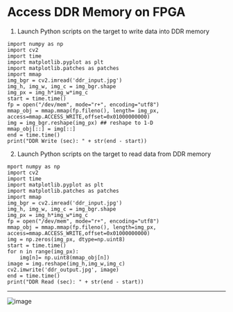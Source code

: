 # Access DDR Memory on FPGA

1. Launch Python scripts on the target to write data into DDR memory
```
import numpy as np
import cv2
import time
import matplotlib.pyplot as plt
import matplotlib.patches as patches
import mmap
img_bgr = cv2.imread('ddr_input.jpg')
img_h, img_w, img_c = img_bgr.shape
img_px = img_h*img_w*img_c
start = time.time()
fp = open("/dev/mem", mode="r+", encoding="utf8")
mmap_obj = mmap.mmap(fp.fileno(), length= img_px, access=mmap.ACCESS_WRITE,offset=0x01000000000)
img = img_bgr.reshape(img_px) ## reshape to 1-D
mmap_obj[::] = img[::]
end = time.time()
print("DDR Write (sec): " + str(end - start))
```

2. Launch Python scripts on the target to read data from DDR memory
```
mport numpy as np
import cv2
import time
import matplotlib.pyplot as plt
import matplotlib.patches as patches
import mmap
img_bgr = cv2.imread('ddr_input.jpg')
img_h, img_w, img_c = img_bgr.shape
img_px = img_h*img_w*img_c
fp = open("/dev/mem", mode="r+", encoding="utf8")
mmap_obj = mmap.mmap(fp.fileno(), length=img_px, access=mmap.ACCESS_WRITE,offset=0x01000000000)
img = np.zeros(img_px, dtype=np.uint8)
start = time.time()
for n in range(img_px):
    img[n]= np.uint8(mmap_obj[n])
image = img.reshape(img_h,img_w,img_c)
cv2.imwrite('ddr_output.jpg', image)
end = time.time()
print("DDR Read (sec): " + str(end - start))
```
---
![image](https://github.com/user-attachments/assets/d005e2fc-6721-4c41-b0d6-e7ebeaebef43)

